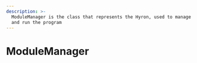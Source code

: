 ```yaml
---
description: >-
  ModuleManager is the class that represents the Hyron, used to manage modules
  and run the program
---
```


# ModuleManager

